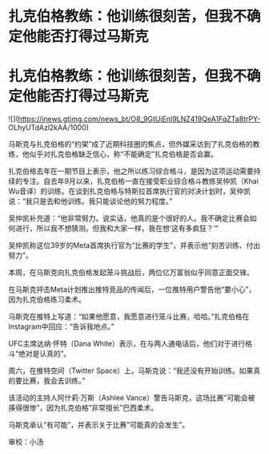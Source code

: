# 扎克伯格教练：他训练很刻苦，但我不确定他能否打得过马斯克

# 扎克伯格教练：他训练很刻苦，但我不确定他能否打得过马斯克

![](https://inews.gtimg.com/news_bt/O8_9GtUiEnI9LNZ419QeA1FqZTa8trPY-
OLhyUTdAzl2kAA/1000)

马斯克与扎克伯格的“约架”成了近期科技圈的焦点，但外媒采访到了扎克伯格的教练，他似乎对扎克伯格缺乏信心，称“不能确定”扎克伯格是否会赢。

扎克伯格去年在一期节目上表示，他之所以练习综合格斗，是因为这项运动需要持续的专注。自去年9月以来，扎克伯格一直在接受职业综合格斗教练吴仲凯（Khai
Wu音译）的训练。在谈到扎克伯格与特斯拉首席执行官的对决计划时，吴仲凯说：“我只是去和他训练。我只能谈论他的努力程度。”

吴仲凯补充道：“他非常努力。说实话，他真的是个很好的人。我不确定比赛会如何进行，所以我不想猜测。但我和大家一样，我在想‘这有多疯狂？’”

吴仲凯称这位39岁的Meta首席执行官为“比赛的学生”，并表示他“刻苦训练、付出努力”。

本周，在马斯克向扎克伯格发起笼斗挑战后，两位亿万富翁似乎同意正面交锋。

在马斯克抨击Meta计划推出推特竞品的传闻后，一位推特用户警告他“要小心”，因为扎克伯格练习柔术。

马斯克在推特上写道：“如果他愿意，我愿意进行笼斗比赛，哈哈。”扎克伯格在Instagram中回应：“告诉我地点。”

UFC主席达纳·怀特（Dana White）表示，在与两人通电话后，他们对于进行格斗“绝对是认真的”。

周六，在推特空间（Twitter Space）上，马斯克说：“我还没有开始训练。如果真的要比赛，我会去训练。”

该活动的主持人阿什莉·万斯（Ashlee Vance）警告马斯克，这场比赛“可能会被揍得很惨”，因为扎克伯格“非常擅长”巴西柔术。

马斯克承认“有可能”，并表示关于比赛“可能真的会发生”。

审校：小汤

